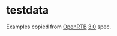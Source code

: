 # testdata

Examples copied from [OpenRTB](https://github.com/InteractiveAdvertisingBureau/openrtb) [3.0](https://github.com/InteractiveAdvertisingBureau/openrtb/blob/master/OpenRTB%20v3.0%20FINAL.md) spec.
